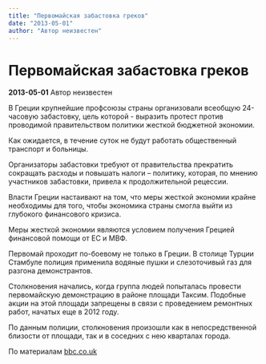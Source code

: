 ```yaml
---
title: "Первомайская забастовка греков"
date: "2013-05-01"
author: "Автор неизвестен"
---
```


# Первомайская забастовка греков

**2013-05-01** Автор неизвестен

В Греции крупнейшие профсоюзы страны организовали всеобщую 24-часовую забастовку, цель которой - выразить протест против проводимой правительством политики жесткой бюджетной экономии.

Как ожидается, в течение суток не будут работать общественный транспорт и больницы.

Организаторы забастовки требуют от правительства прекратить сокращать расходы и повышать налоги – политику, которая, по мнению участников забастовки, привела к продолжительной рецессии.

Власти Греции настаивают на том, что меры жесткой экономии крайне необходимы для того, чтобы экономика страны смогла выйти из глубокого финансового кризиса.

Меры жесткой экономии являются условием получения Грецией финансовой помощи от ЕС и МВФ.

Первомай проходит по-боевому не только в Греции. В столице Турции Стамбуле полиция применила водяные пушки и слезоточивый газ для разгона демонстрантов.

Столкновения начались, когда группа людей попыталась провести первомайскую демонстрацию в районе площади Таксим. Подобные акции на этой площади запрещены в связи с проведением ремонтных работ, начатых еще в 2012 году.

По данным полиции, столкновения произошли как в непосредственной близости от площади, так и в соседних с нею кварталах города.

По материалам [bbc.co.uk](http://www.bbc.co.uk/russian/rolling_news/2013/05/130430_rn_greece_general_strike.shtml)